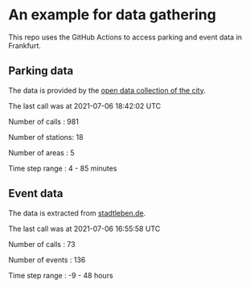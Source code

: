 # An example for data gathering

This repo uses the GitHub Actions to access parking and event data in Frankfurt.

## Parking data
The data is provided by the [open data collection of the city](https://www.offenedaten.frankfurt.de/).

The last call was at 2021-07-06 18:42:02 UTC

Number of calls   : 981

Number of stations:  18

Number of areas   :   5

Time step range   :   4 -  85 minutes


## Event data
The data is extracted from [stadtleben.de](https://stadtleben.de/frankfurt/).

The last call was at 2021-07-06 16:55:58 UTC

Number of calls   :  73

Number of events  : 136

Time step range   :  -9 -  48 hours

